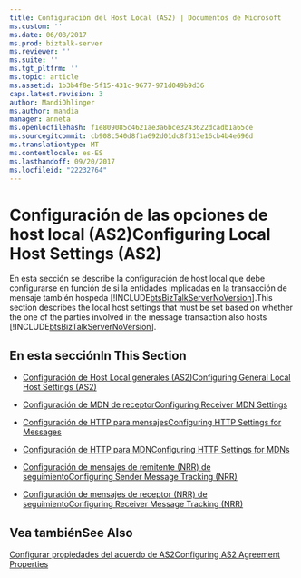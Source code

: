 ```yaml
---
title: Configuración del Host Local (AS2) | Documentos de Microsoft
ms.custom: ''
ms.date: 06/08/2017
ms.prod: biztalk-server
ms.reviewer: ''
ms.suite: ''
ms.tgt_pltfrm: ''
ms.topic: article
ms.assetid: 1b3b4f8e-5f15-431c-9677-971d049b9d36
caps.latest.revision: 3
author: MandiOhlinger
ms.author: mandia
manager: anneta
ms.openlocfilehash: f1e809085c4621ae3a6bce3243622dcadb1a65ce
ms.sourcegitcommit: cb908c540d8f1a692d01dc8f313e16cb4b4e696d
ms.translationtype: MT
ms.contentlocale: es-ES
ms.lasthandoff: 09/20/2017
ms.locfileid: "22232764"
---
```

# <a name="configuring-local-host-settings-as2"></a><span data-ttu-id="efd7d-102">Configuración de las opciones de host local (AS2)</span><span class="sxs-lookup"><span data-stu-id="efd7d-102">Configuring Local Host Settings (AS2)</span></span>
<span data-ttu-id="efd7d-103">En esta sección se describe la configuración de host local que debe configurarse en función de si la entidades implicadas en la transacción de mensaje también hospeda [!INCLUDE[btsBizTalkServerNoVersion](../includes/btsbiztalkservernoversion-md.md)].</span><span class="sxs-lookup"><span data-stu-id="efd7d-103">This section describes the local host settings that must be set based on whether the one of the parties involved in the message transaction also hosts [!INCLUDE[btsBizTalkServerNoVersion](../includes/btsbiztalkservernoversion-md.md)].</span></span>  
  
## <a name="in-this-section"></a><span data-ttu-id="efd7d-104">En esta sección</span><span class="sxs-lookup"><span data-stu-id="efd7d-104">In This Section</span></span>  
  
-   [<span data-ttu-id="efd7d-105">Configuración de Host Local generales (AS2)</span><span class="sxs-lookup"><span data-stu-id="efd7d-105">Configuring General Local Host Settings (AS2)</span></span>](../core/configuring-general-local-host-settings-as2.md)  
  
-   [<span data-ttu-id="efd7d-106">Configuración de MDN de receptor</span><span class="sxs-lookup"><span data-stu-id="efd7d-106">Configuring Receiver MDN Settings</span></span>](../core/configuring-receiver-mdn-settings.md)  
  
-   [<span data-ttu-id="efd7d-107">Configuración de HTTP para mensajes</span><span class="sxs-lookup"><span data-stu-id="efd7d-107">Configuring HTTP Settings for Messages</span></span>](../core/configuring-http-settings-for-messages.md)  
  
-   [<span data-ttu-id="efd7d-108">Configuración de HTTP para MDN</span><span class="sxs-lookup"><span data-stu-id="efd7d-108">Configuring HTTP Settings for MDNs</span></span>](../core/configuring-http-settings-for-mdns.md)  
  
-   [<span data-ttu-id="efd7d-109">Configuración de mensajes de remitente (NRR) de seguimiento</span><span class="sxs-lookup"><span data-stu-id="efd7d-109">Configuring Sender Message Tracking (NRR)</span></span>](../core/configuring-sender-message-tracking-nrr.md)  
  
-   [<span data-ttu-id="efd7d-110">Configuración de mensajes de receptor (NRR) de seguimiento</span><span class="sxs-lookup"><span data-stu-id="efd7d-110">Configuring Receiver Message Tracking (NRR)</span></span>](../core/configuring-receiver-message-tracking-nrr.md)  
  
## <a name="see-also"></a><span data-ttu-id="efd7d-111">Vea también</span><span class="sxs-lookup"><span data-stu-id="efd7d-111">See Also</span></span>  
 [<span data-ttu-id="efd7d-112">Configurar propiedades del acuerdo de AS2</span><span class="sxs-lookup"><span data-stu-id="efd7d-112">Configuring AS2 Agreement Properties</span></span>](../core/configuring-as2-agreement-properties.md)